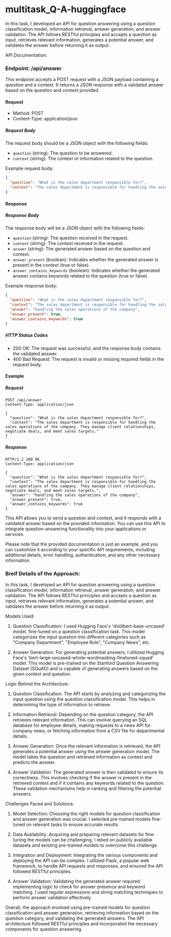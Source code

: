 # multitask_Q-A-huggingface
In this task, I developed an API for question answering using a question classification model, information retrieval, answer generation, and answer validation. The API follows RESTful principles and accepts a question as input, retrieves relevant information, generates a potential answer, and validates the answer before returning it as output.



API Documentation:


### Endpoint: /api/answer

This endpoint accepts a POST request with a JSON payload containing a question and a context. It returns a JSON response with a validated answer based on the question and context provided.

#### Request

- Method: POST
- Content-Type: application/json

##### Request Body

The request body should be a JSON object with the following fields:

- `question` (string): The question to be answered.
- `context` (string): The context or information related to the question.

Example request body:
```json
{
  "question": "What is the sales department responsible for?",
  "context": "The sales department is responsible for handling the sales operations of the company. They manage client relationships, negotiate deals, and meet sales targets."
}
```

#### Response

##### Response Body

The response body will be a JSON object with the following fields:

- `question` (string): The question received in the request.
- `context` (string): The context received in the request.
- `answer` (string): The generated answer based on the question and context.
- `answer_present` (boolean): Indicates whether the generated answer is present in the context (true or false).
- `answer_contains_keywords` (boolean): Indicates whether the generated answer contains keywords related to the question (true or false).

Example response body:
```json
{
  "question": "What is the sales department responsible for?",
  "context": "The sales department is responsible for handling the sales operations of the company. They manage client relationships, negotiate deals, and meet sales targets.",
  "answer": "handling the sales operations of the company",
  "answer_present": true,
  "answer_contains_keywords": true
}
```

##### HTTP Status Codes

- 200 OK: The request was successful, and the response body contains the validated answer.
- 400 Bad Request: The request is invalid or missing required fields in the request body.

#### Example

##### Request

```
POST /api/answer
Content-Type: application/json

{
  "question": "What is the sales department responsible for?",
  "context": "The sales department is responsible for handling the sales operations of the company. They manage client relationships, negotiate deals, and meet sales targets."
}
```

##### Response

```
HTTP/1.1 200 OK
Content-Type: application/json

{
  "question": "What is the sales department responsible for?",
  "context": "The sales department is responsible for handling the sales operations of the company. They manage client relationships, negotiate deals, and meet sales targets.",
  "answer": "handling the sales operations of the company",
  "answer_present": true,
  "answer_contains_keywords": true
}
```

This API allows you to send a question and context, and it responds with a validated answer based on the provided information. You can use this API to integrate question-answering functionality into your applications or services.

Please note that the provided documentation is just an example, and you can customize it according to your specific API requirements, including additional details, error handling, authentication, and any other necessary information.




### Breif Details of the Approach:
In this task, I developed an API for question answering using a question classification model, information retrieval, answer generation, and answer validation. The API follows RESTful principles and accepts a question as input, retrieves relevant information, generates a potential answer, and validates the answer before returning it as output.

Models Used:
1. Question Classification: I used Hugging Face's 'distilbert-base-uncased' model, fine-tuned on a question classification task. This model categorizes the input question into different categories such as "Company Department", "Employee Role", "Company News", etc.

2. Answer Generation: For generating potential answers, I utilized Hugging Face's 'bert-large-uncased-whole-wordmasking-finetuned-squad' model. This model is pre-trained on the Stanford Question Answering Dataset (SQuAD) and is capable of generating answers based on the given context and question.

Logic Behind the Architecture:
1. Question Classification: The API starts by analyzing and categorizing the input question using the question classification model. This helps in determining the type of information to retrieve.

2. Information Retrieval: Depending on the question category, the API retrieves relevant information. This can involve querying an SQL database for employee details, making requests to a news API for company news, or fetching information from a CSV file for departmental details.

3. Answer Generation: Once the relevant information is retrieved, the API generates a potential answer using the answer generation model. The model takes the question and retrieved information as context and predicts the answer.

4. Answer Validation: The generated answer is then validated to ensure its correctness. This involves checking if the answer is present in the retrieved context and if it contains any keywords related to the question. These validation mechanisms help in ranking and filtering the potential answers.

Challenges Faced and Solutions:
1. Model Selection: Choosing the right models for question classification and answer generation was crucial. I selected pre-trained models fine-tuned on relevant tasks to ensure accurate results.

2. Data Availability: Acquiring and preparing relevant datasets for fine-tuning the models can be challenging. I relied on publicly available datasets and existing pre-trained models to overcome this challenge.

3. Integration and Deployment: Integrating the various components and deploying the API can be complex. I utilized Flask, a popular web framework, to handle API requests and responses, and ensured the API followed RESTful principles.

4. Answer Validation: Validating the generated answer required implementing logic to check for answer presence and keyword matching. I used regular expressions and string matching techniques to perform answer validation effectively.

Overall, the approach involved using pre-trained models for question classification and answer generation, retrieving information based on the question category, and validating the generated answers. The API architecture followed RESTful principles and incorporated the necessary components for question answering.
